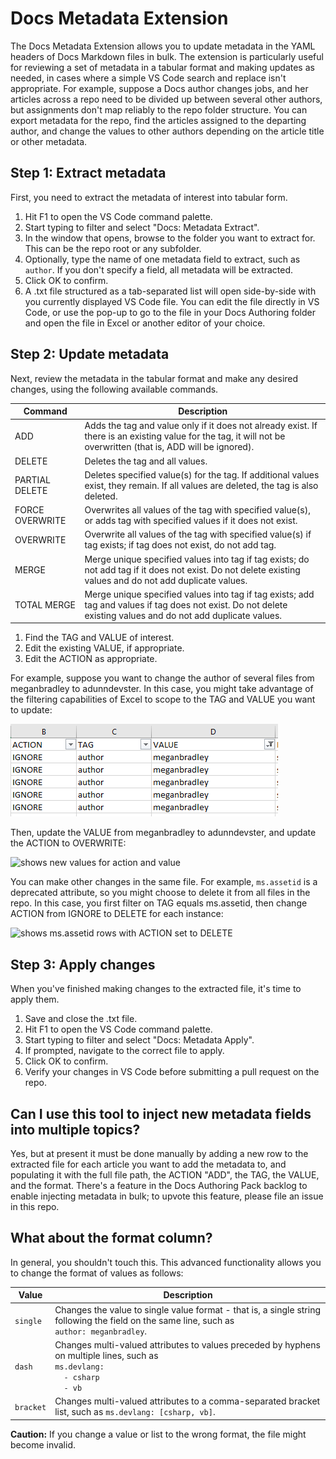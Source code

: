 # Docs Metadata Extension

The Docs Metadata Extension allows you to update metadata in the YAML headers of Docs Markdown files in bulk. The extension is particularly useful for reviewing a set of metadata in a tabular format and making updates as needed, in cases where a simple VS Code search and replace isn't appropriate. For example, suppose a Docs author changes jobs, and her articles across a repo need to be divided up between several other authors, but assignments don't map reliably to the repo folder structure. You can export metadata for the repo, find the articles assigned to the departing author, and change the values to other authors depending on the article title or other metadata.

## Step 1: Extract metadata

First, you need to extract the metadata of interest into tabular form.

1. Hit F1 to open the VS Code command palette.
1. Start typing to filter and select "Docs: Metadata Extract".
1. In the window that opens, browse to the folder you want to extract for. This can be the repo root or any subfolder.
1. Optionally, type the name of one metadata field to extract, such as `author`. If you don't specify a field, all metadata will be extracted.
1. Click OK to confirm.
1. A .txt file structured as a tab-separated list will open side-by-side with you currently displayed VS Code file. You can edit the file directly in VS Code, or use the pop-up to go to the file in your Docs Authoring folder and open the file in Excel or another editor of your choice.

## Step 2: Update metadata

Next, review the metadata in the tabular format and make any desired changes, using the following available commands. 

|Command        |Description |
|---------------|------------|
|ADD            |Adds the tag and value only if it does not already exist. If there is an existing value for the tag, it will not be overwritten (that is, ADD will be ignored).|
|DELETE         |Deletes the tag and all values.|
|PARTIAL DELETE |Deletes specified value(s) for the tag. If additional values exist, they remain. If all values are deleted, the tag is also deleted.|
|FORCE OVERWRITE|Overwrites all values of the tag with specified value(s), or adds tag with specified values if it does not exist.|
|OVERWRITE      |Overwrite all values of the tag with specified value(s) if tag exists; if tag does not exist, do not add tag.|
|MERGE          |Merge unique specified values into tag if tag exists; do not add tag if it does not exist. Do not delete existing values and do not add duplicate values.|
|TOTAL MERGE    |Merge unique specified values into tag if tag exists; add tag and values if tag does not exist. Do not delete existing values and do not add duplicate values.|

1. Find the TAG and VALUE of interest.
1. Edit the existing VALUE, if appropriate.
1. Edit the ACTION as appropriate.

For example, suppose you want to change the author of several files from meganbradley to adunndevster. In this case, you might take advantage of the filtering capabilities of Excel to scope to the TAG and VALUE you want to update:

![shows action, tag, and value columns filtered on value](images/mut-filter-values.png)

Then, update the VALUE from meganbradley to adunndevster, and update the ACTION to OVERWRITE:

![shows new values for action and value](https://github.com/Microsoft/vscode-docs-authoring/raw/master/media/image/mut-overwrite-values.png)

You can make other changes in the same file. For example, `ms.assetid` is a deprecated attribute, so you might choose to delete it from all files in the repo. In this case, you first filter on TAG equals ms.assetid, then change ACTION from IGNORE to DELETE for each instance:

![shows ms.assetid rows with ACTION set to DELETE](https://github.com/Microsoft/vscode-docs-authoring/raw/master/media/image/mut-delete-values.png)

## Step 3: Apply changes

When you've finished making changes to the extracted file, it's time to apply them.

1. Save and close the .txt file.
1. Hit F1 to open the VS Code command palette.
1. Start typing to filter and select "Docs: Metadata Apply".
1. If prompted, navigate to the correct file to apply.
1. Click OK to confirm.
1. Verify your changes in VS Code before submitting a pull request on the repo.

## Can I use this tool to inject new metadata fields into multiple topics?

Yes, but at present it must be done manually by adding a new row to the extracted file for each article you want to add the metadata to, and populating it with the full file path, the ACTION "ADD", the TAG, the VALUE, and the format. There's a feature in the Docs Authoring Pack backlog to enable injecting metadata in bulk; to upvote this feature, please file an issue in this repo.

## What about the format column?

In general, you shouldn't touch this. This advanced functionality allows you to change the format of values as follows:

|Value    |Description|
|---------|-----------|
|`single` |Changes the value to single value format - that is, a single string following the field on the same line, such as<br>`author: meganbradley`.|
|`dash`   |Changes multi-valued attributes to values preceded by hyphens on multiple lines, such as<br>`ms.devlang:`<br>`  - csharp`<br>`  - vb`|
|`bracket`|Changes multi-valued attributes to a comma-separated bracket list, such as `ms.devlang: [csharp, vb]`.|

**Caution:** If you change a value or list to the wrong format, the file might become invalid.
